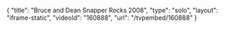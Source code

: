 {
    "title": "Bruce and Dean Snapper Rocks 2008",
    "type": "solo",
    "layout": "iframe-static",
    "videoId": "160888",
    "url": "\/tvpembed\/160888"
}